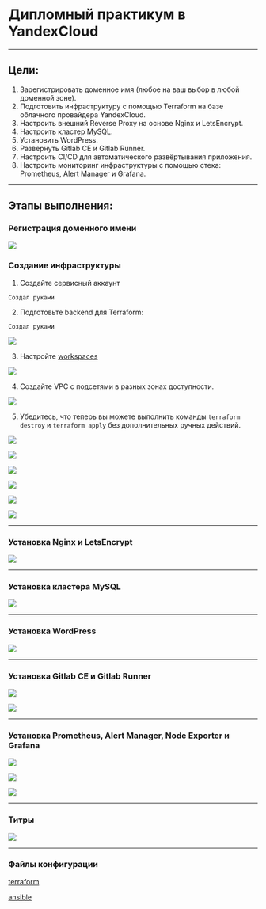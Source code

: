 # Дипломный практикум в YandexCloud

---
## Цели:

1. Зарегистрировать доменное имя (любое на ваш выбор в любой доменной зоне).
2. Подготовить инфраструктуру с помощью Terraform на базе облачного провайдера YandexCloud.
3. Настроить внешний Reverse Proxy на основе Nginx и LetsEncrypt.
4. Настроить кластер MySQL.
5. Установить WordPress.
6. Развернуть Gitlab CE и Gitlab Runner.
7. Настроить CI/CD для автоматического развёртывания приложения.
8. Настроить мониторинг инфраструктуры с помощью стека: Prometheus, Alert Manager и Grafana.

---
## Этапы выполнения:

### Регистрация доменного имени

![](img/01.png)

### Создание инфраструктуры

1. Создайте сервисный аккаунт

```
Создал руками
```

2. Подготовьте backend для Terraform:

```
Создал руками
```

![](img/s3.png)

3. Настройте [workspaces](https://www.terraform.io/docs/language/state/workspaces.html)

![](img/workspace.png)

4. Создайте VPC с подсетями в разных зонах доступности.

![](img/networks.png)

5. Убедитесь, что теперь вы можете выполнить команды `terraform destroy` и `terraform apply` без дополнительных ручных действий.

![](img/terr_apply.png)

![](img/terr_destroy.png)

![](img/full_view.png)

![](img/vm_created.png)

![](img/a_records.png)

![](img/upstream.png)

---
### Установка Nginx и LetsEncrypt

![](img/stage_cert.png)

---
### Установка кластера MySQL

![](img/databases.png)

---
### Установка WordPress

![](img/epogodin.png)

---
### Установка Gitlab CE и Gitlab Runner

![](img/gitlab.png)

![](img/runner.png)

---
### Установка Prometheus, Alert Manager, Node Exporter и Grafana

![](img/prometheus.png)

![](img/alertmanager.png)

![](img/grafana.png)

---
### Титры

![](img/output.png)

---
### Файлы конфигурации

[terraform](https://github.com/pogodin2004/netologyHomeWorks/tree/master/00.diplom/terraform)

[ansible](https://github.com/pogodin2004/netologyHomeWorks/tree/master/00.diplom/ansible)

